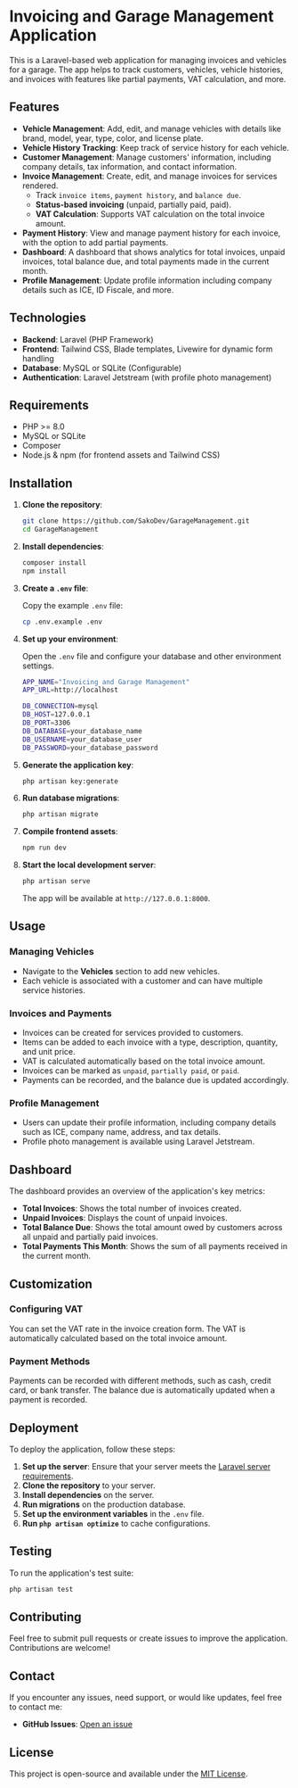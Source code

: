 # Invoicing and Garage Management Application

This is a Laravel-based web application for managing invoices and vehicles for a garage. The app helps to track customers, vehicles, vehicle histories, and invoices with features like partial payments, VAT calculation, and more.

## Features

-   **Vehicle Management**: Add, edit, and manage vehicles with details like brand, model, year, type, color, and license plate.
-   **Vehicle History Tracking**: Keep track of service history for each vehicle.
-   **Customer Management**: Manage customers' information, including company details, tax information, and contact information.
-   **Invoice Management**: Create, edit, and manage invoices for services rendered.
    -   Track `invoice items`, `payment history`, and `balance due`.
    -   **Status-based invoicing** (unpaid, partially paid, paid).
    -   **VAT Calculation**: Supports VAT calculation on the total invoice amount.
-   **Payment History**: View and manage payment history for each invoice, with the option to add partial payments.
-   **Dashboard**: A dashboard that shows analytics for total invoices, unpaid invoices, total balance due, and total payments made in the current month.
-   **Profile Management**: Update profile information including company details such as ICE, ID Fiscale, and more.

## Technologies

-   **Backend**: Laravel (PHP Framework)
-   **Frontend**: Tailwind CSS, Blade templates, Livewire for dynamic form handling
-   **Database**: MySQL or SQLite (Configurable)
-   **Authentication**: Laravel Jetstream (with profile photo management)

## Requirements

-   PHP >= 8.0
-   MySQL or SQLite
-   Composer
-   Node.js & npm (for frontend assets and Tailwind CSS)

## Installation

1. **Clone the repository**:

    ```bash
    git clone https://github.com/SakoDev/GarageManagement.git
    cd GarageManagement
    ```

2. **Install dependencies**:

    ```bash
    composer install
    npm install
    ```

3. **Create a `.env` file**:

    Copy the example `.env` file:

    ```bash
    cp .env.example .env
    ```

4. **Set up your environment**:

    Open the `.env` file and configure your database and other environment settings.

    ```bash
    APP_NAME="Invoicing and Garage Management"
    APP_URL=http://localhost

    DB_CONNECTION=mysql
    DB_HOST=127.0.0.1
    DB_PORT=3306
    DB_DATABASE=your_database_name
    DB_USERNAME=your_database_user
    DB_PASSWORD=your_database_password
    ```

5. **Generate the application key**:

    ```bash
    php artisan key:generate
    ```

6. **Run database migrations**:

    ```bash
    php artisan migrate
    ```

7. **Compile frontend assets**:

    ```bash
    npm run dev
    ```

8. **Start the local development server**:

    ```bash
    php artisan serve
    ```

    The app will be available at `http://127.0.0.1:8000`.

## Usage

### Managing Vehicles

-   Navigate to the **Vehicles** section to add new vehicles.
-   Each vehicle is associated with a customer and can have multiple service histories.

### Invoices and Payments

-   Invoices can be created for services provided to customers.
-   Items can be added to each invoice with a type, description, quantity, and unit price.
-   VAT is calculated automatically based on the total invoice amount.
-   Invoices can be marked as `unpaid`, `partially paid`, or `paid`.
-   Payments can be recorded, and the balance due is updated accordingly.

### Profile Management

-   Users can update their profile information, including company details such as ICE, company name, address, and tax details.
-   Profile photo management is available using Laravel Jetstream.

## Dashboard

The dashboard provides an overview of the application's key metrics:

-   **Total Invoices**: Shows the total number of invoices created.
-   **Unpaid Invoices**: Displays the count of unpaid invoices.
-   **Total Balance Due**: Shows the total amount owed by customers across all unpaid and partially paid invoices.
-   **Total Payments This Month**: Shows the sum of all payments received in the current month.

## Customization

### Configuring VAT

You can set the VAT rate in the invoice creation form. The VAT is automatically calculated based on the total invoice amount.

### Payment Methods

Payments can be recorded with different methods, such as cash, credit card, or bank transfer. The balance due is automatically updated when a payment is recorded.

## Deployment

To deploy the application, follow these steps:

1. **Set up the server**: Ensure that your server meets the [Laravel server requirements](https://laravel.com/docs/8.x/deployment#server-requirements).
2. **Clone the repository** to your server.
3. **Install dependencies** on the server.
4. **Run migrations** on the production database.
5. **Set up the environment variables** in the `.env` file.
6. **Run `php artisan optimize`** to cache configurations.

## Testing

To run the application's test suite:

```bash
php artisan test
```

## Contributing

Feel free to submit pull requests or create issues to improve the application. Contributions are welcome!

## Contact

If you encounter any issues, need support, or would like updates, feel free to contact me:

- **GitHub Issues**: [Open an issue](https://github.com/SakoDev/GarageManagement/issues)

## License

This project is open-source and available under the [MIT License](LICENSE).


